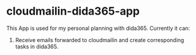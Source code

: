 # cloudmailin-dida365-app

This App is used for my personal planning with dida365. Currently it can:

1. Receive emails forwarded to cloudmailin and create corresponding tasks in dida365.
